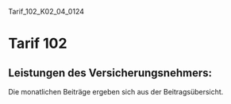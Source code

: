 Tarif_102_K02_04_0124
# Tarif 102
## Leistungen des Versicherungsnehmers:

Die monatlichen Beiträge ergeben sich aus der Beitragsübersicht.